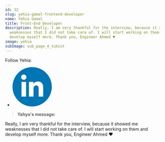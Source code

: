 ```yaml
---
id: 12
slug: yehia-gamal-frontend-developer
name: Yehia Gamal
title: Front-End Developer
description: Really, I am very thankful for the interview, because it showed me
  weaknesses that I did not take care of. I will start working on them and
  develop myself more. Thank you, Engineer Ahmed ♥️
image: yehia
subImage: sub_page_4_tukzst
---
```

<p style="margin: 0;">Follow Yehia:</p>
<ul class="social-icon justify-content-center d-flex justify-content-lg-start"><li><a href="https://www.linkedin.com/in/yehia-gamal/" target="_blank" rel="nofollow noopener noreferrer" aria-label="linkedIn" data-v-43922166=""><svg id="linkedIn" enable-background="new 0 0 128 128" height="128px" version="1.1" viewBox="0 0 128 128" width="128px" xml:space="preserve" xmlns="http://www.w3.org/2000/svg" xmlns:xlink="http://www.w3.org/1999/xlink" class="h-10 w-10" data-v-43922166=""><g><circle cx="64" cy="64" fill="#0076B4" r="64"></circle></g><g><path d="M44.119,95.934H29.184V47.93h14.935V95.934z M36.656,41.371c-4.792,0-8.656-3.876-8.656-8.653   c0-4.775,3.864-8.652,8.656-8.652c4.771,0,8.646,3.876,8.646,8.652C45.303,37.495,41.428,41.371,36.656,41.371z M100,95.934H85.081   V72.59c0-5.566-0.097-12.728-7.752-12.728c-7.765,0-8.948,6.065-8.948,12.33v23.742H53.479V47.93H67.78v6.562h0.204   c1.99-3.774,6.857-7.753,14.117-7.753c15.105,0,17.897,9.939,17.897,22.868L100,95.934L100,95.934z" fill="#FFFFFF"></path></g></svg></a></li></ul>

> **Yahya's message:**

Really, I am very thankful for the interview, because it showed me weaknesses that I did not take care of. I will start working on them and develop myself more. Thank you, Engineer Ahmed ♥️